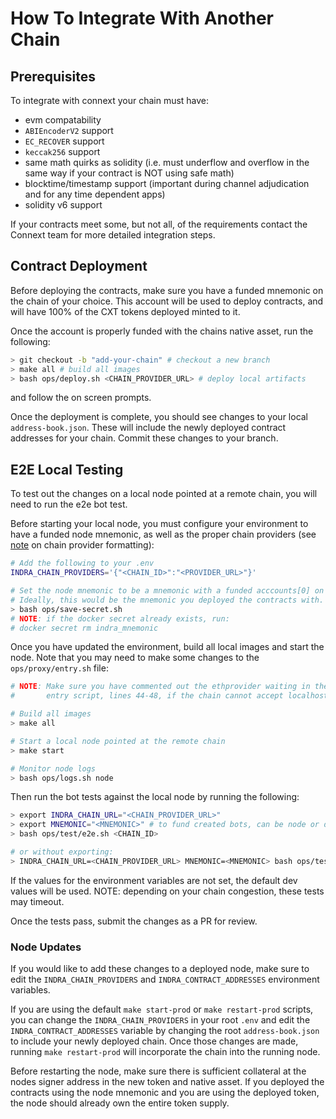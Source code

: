 # How To Integrate With Another Chain

## Prerequisites

To integrate with connext your chain must have:

- evm compatability
- `ABIEncoderV2` support
- `EC_RECOVER` support
- `keccak256` support
- same math quirks as solidity (i.e. must underflow and overflow in the same way if your contract is NOT using safe math)
- blocktime/timestamp support (important during channel adjudication and for any time dependent apps)
- solidity v6 support

If your contracts meet some, but not all, of the requirements contact the Connext team for more detailed integration steps.

## Contract Deployment

Before deploying the contracts, make sure you have a funded mnemonic on the chain of your choice. This account will be used to deploy contracts, and will have 100% of the CXT tokens deployed minted to it.

Once the account is properly funded with the chains native asset, run the following:

```bash
> git checkout -b "add-your-chain" # checkout a new branch
> make all # build all images
> bash ops/deploy.sh <CHAIN_PROVIDER_URL> # deploy local artifacts
```

and follow the on screen prompts.

Once the deployment is complete, you should see changes to your local `address-book.json`. These will include the newly deployed contract addresses for your chain. Commit these changes to your branch.

## E2E Local Testing

To test out the changes on a local node pointed at a remote chain, you will need to run the e2e bot test.

Before starting your local node, you must configure your environment to have a funded node mnemonic, as well as the proper chain providers (see [note](./deploy-indra.md) on chain provider formatting):

```bash
# Add the following to your .env
INDRA_CHAIN_PROVIDERS='{"<CHAIN_ID>":"<PROVIDER_URL>"}'

# Set the node mnemonic to be a mnemonic with a funded acccounts[0] on your chain
# Ideally, this would be the mnemonic you deployed the contracts with.
> bash ops/save-secret.sh
# NOTE: if the docker secret already exists, run:
# docker secret rm indra_mnemonic
```

Once you have updated the environment, build all local images and start the node. Note that you may need to make some changes to the `ops/proxy/entry.sh` file:

```bash
# NOTE: Make sure you have commented out the ethprovider waiting in the proxy
#       entry script, lines 44-48, if the chain cannot accept localhost requests

# Build all images
> make all

# Start a local node pointed at the remote chain
> make start

# Monitor node logs
> bash ops/logs.sh node
```

Then run the bot tests against the local node by running the following:

```bash
> export INDRA_CHAIN_URL="<CHAIN_PROVIDER_URL>"
> export MNEMONIC="<MNEMONIC>" # to fund created bots, can be node or deployer mnemonic
> bash ops/test/e2e.sh <CHAIN_ID>

# or without exporting:
> INDRA_CHAIN_URL=<CHAIN_PROVIDER_URL> MNEMONIC=<MNEMONIC> bash ops/test/e2e.sh <CHAIN_ID>
```

If the values for the environment variables are not set, the default dev values will be used. NOTE: depending on your chain congestion, these tests may timeout.

Once the tests pass, submit the changes as a PR for review.

### Node Updates

If you would like to add these changes to a deployed node, make sure to edit the `INDRA_CHAIN_PROVIDERS` and `INDRA_CONTRACT_ADDRESSES` environment variables.

If you are using the default `make start-prod` or `make restart-prod` scripts, you can change the `INDRA_CHAIN_PROVIDERS` in your root `.env` and edit the `INDRA_CONTRACT_ADDRESSES` variable by changing the root `address-book.json` to include your newly deployed chain. Once those changes are made, running `make restart-prod` will incorporate the chain into the running node.

Before restarting the node, make sure there is sufficient collateral at the nodes signer address in the new token and native asset. If you deployed the contracts using the node mnemonic and you are using the deployed token, the node should already own the entire token supply.
